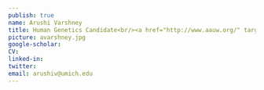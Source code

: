 ```yaml
---
publish: true
name: Arushi Varshney
title: Human Genetics Candidate<br/><a href="http://www.aauw.org/" target='_blank'>AAUW Fellow</a>
picture: avarshney.jpg
google-scholar: 
CV:
linked-in: 
twitter:
email: arushiv@umich.edu
---
```

